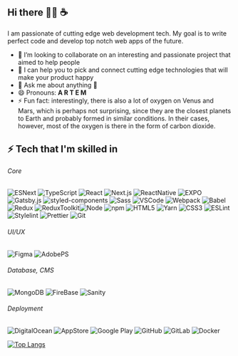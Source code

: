 ## Hi there 🙌🏼 ☕️

I am passionate of cutting edge web development tech. My goal is to write perfect code and develop top notch web apps of the future.

- 👯 I’m looking to collaborate on an interesting and passionate project that aimed to help people
- 🤔 I can help you to pick and connect cutting edge technologies that will make your product happy
- 💬 Ask me about anything 🙂
- 😄 Pronouns: **A R T E M**
- ⚡ Fun fact: interestingly, there is also a lot of oxygen on Venus and Mars, which is perhaps not surprising, since they are the closest planets to Earth and probably formed in similar conditions. In their cases, however, most of the oxygen is there in the form of carbon dioxide.

## ⚡ Tech that I'm skilled in

###### Core

![ESNext](<https://img.shields.io/badge/-JavaScript_(ESNext)-f5da55?style=flat&logo=javascript&logoColor=black>) ![TypeScript](https://img.shields.io/badge/-TypeScript-white?style=flat&logo=typescript) ![React](https://img.shields.io/badge/-React-black?style=flat&logo=react) ![Next.js](https://img.shields.io/badge/-Next.js-white?style=flat&logo=nextdotjs&logoColor=black) ![ReactNative](https://img.shields.io/badge/-ReactNative-black?style=flat&logo=react) ![EXPO](https://img.shields.io/badge/-EXPO-black?style=flat&logo=expo) ![Gatsby.js](https://img.shields.io/badge/-Gatsby.js-542c85?style=flat&logo=gatsby) ![styled-components](https://img.shields.io/badge/-styled--components-bf4080?style=flat&logo=styledcomponents&logoColor=f5da55) ![Sass](https://img.shields.io/badge/-Sass-bf4080?style=flat&logo=sass&logoColor=white) ![VSCode](https://img.shields.io/badge/-VSCode-white?style=flat&logo=visualstudiocode&logoColor=1572B6) ![Webpack](https://img.shields.io/badge/-Webpack-black?style=flat&logo=webpack) ![Babel](https://img.shields.io/badge/-Babel-black?style=flat&logo=Babel&logoColor=f5da55) ![Redux](https://img.shields.io/badge/-Redux-764abc?style=flat&logo=redux) ![ReduxToolkit](https://img.shields.io/badge/-ReduxToolkit-blueviolet?style=flat&logo=redux)![Node](https://img.shields.io/badge/-Node-white?style=flat&logo=nodedotjs) ![npm](https://img.shields.io/badge/-npm-white?style=flat&logo=npm) ![HTML5](https://img.shields.io/badge/-HTML5-E34F26?style=flat&logo=html5&logoColor=white) ![Yarn](https://img.shields.io/badge/-Yarn-fff?style=flat&logo=yarn) ![CSS3](https://img.shields.io/badge/-CSS3-1572B6?style=flat&logo=css3) ![ESLint](https://img.shields.io/badge/-ESLint-white?style=flat&logo=eslint&logoColor=4B32C3) ![Stylelint](https://img.shields.io/badge/-Stylelint-white?style=flat&logo=stylelint&logoColor=black) ![Prettier](https://img.shields.io/badge/-Prettier-black?style=flat&logo=prettier) ![Git](https://img.shields.io/badge/-Git-white?style=flat&logo=git)

###### UI/UX

![Figma](https://img.shields.io/badge/-Figma-black?style=flat&logo=figma) ![AdobePS](https://img.shields.io/badge/-photoshop-grey?style=flat&logo=adobephotoshop)

###### Database, CMS

![MongoDB](https://img.shields.io/badge/-MongoDB-white?style=flat&logo=mongodb) ![FireBase](https://img.shields.io/badge/-firebase-white?style=flat&logo=firebase) ![Sanity](https://img.shields.io/badge/-sanity-blue)

###### Deployment

![DigitalOcean](https://img.shields.io/badge/-Digital%20Ocean-darkblue?style=flat&logo=digitalocean) ![AppStore](https://img.shields.io/badge/-AppStore-black?style=flat&logo=appstore&logoColor=fff) ![Google Play](https://img.shields.io/badge/-Google%20Play-white?style=flat&logo=googleplay&logoColor=green) ![GitHub](https://img.shields.io/badge/-GitHub-181717?style=flat&logo=github) ![GitLab](https://img.shields.io/badge/-GitLab-FCA121?style=flat&logo=gitlab) ![Docker](https://img.shields.io/badge/-Docker-black?style=flat&logo=docker)

[![Top Langs](https://github-readme-stats.vercel.app/api/top-langs/?username=diachenko-bohun&layout=compact)](https://github.com/anuraghazra/github-readme-stats)
